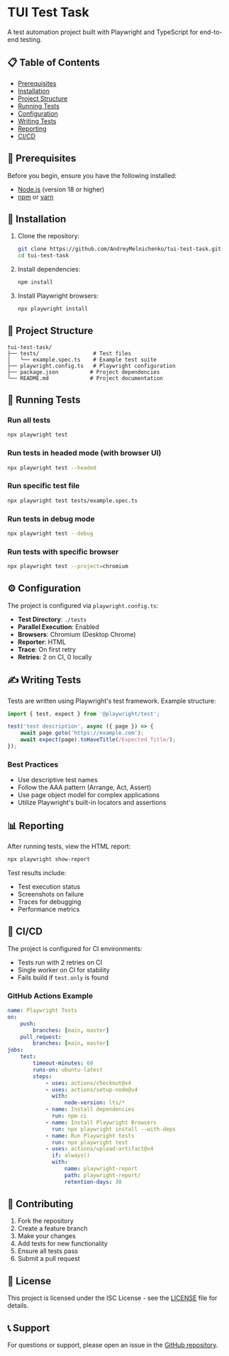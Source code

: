 # TUI Test Task

A test automation project built with Playwright and TypeScript for end-to-end testing.

## 📋 Table of Contents

- [Prerequisites](#prerequisites)
- [Installation](#installation)
- [Project Structure](#project-structure)
- [Running Tests](#running-tests)
- [Configuration](#configuration)
- [Writing Tests](#writing-tests)
- [Reporting](#reporting)
- [CI/CD](#cicd)

## 🔧 Prerequisites

Before you begin, ensure you have the following installed:

- [Node.js](https://nodejs.org/) (version 18 or higher)
- [npm](https://www.npmjs.com/) or [yarn](https://yarnpkg.com/)

## 🚀 Installation

1. Clone the repository:

    ```bash
    git clone https://github.com/AndreyMelnichenko/tui-test-task.git
    cd tui-test-task
    ```

2. Install dependencies:

    ```bash
    npm install
    ```

3. Install Playwright browsers:
    ```bash
    npx playwright install
    ```

## 📁 Project Structure

```
tui-test-task/
├── tests/                 # Test files
│   └── example.spec.ts    # Example test suite
├── playwright.config.ts   # Playwright configuration
├── package.json          # Project dependencies
└── README.md             # Project documentation
```

## 🧪 Running Tests

### Run all tests

```bash
npx playwright test
```

### Run tests in headed mode (with browser UI)

```bash
npx playwright test --headed
```

### Run specific test file

```bash
npx playwright test tests/example.spec.ts
```

### Run tests in debug mode

```bash
npx playwright test --debug
```

### Run tests with specific browser

```bash
npx playwright test --project=chromium
```

## ⚙️ Configuration

The project is configured via `playwright.config.ts`:

- **Test Directory**: `./tests`
- **Parallel Execution**: Enabled
- **Browsers**: Chromium (Desktop Chrome)
- **Reporter**: HTML
- **Trace**: On first retry
- **Retries**: 2 on CI, 0 locally

## ✍️ Writing Tests

Tests are written using Playwright's test framework. Example structure:

```typescript
import { test, expect } from '@playwright/test';

test('test description', async ({ page }) => {
    await page.goto('https://example.com');
    await expect(page).toHaveTitle(/Expected Title/);
});
```

### Best Practices

- Use descriptive test names
- Follow the AAA pattern (Arrange, Act, Assert)
- Use page object model for complex applications
- Utilize Playwright's built-in locators and assertions

## 📊 Reporting

After running tests, view the HTML report:

```bash
npx playwright show-report
```

Test results include:

- Test execution status
- Screenshots on failure
- Traces for debugging
- Performance metrics

## 🔄 CI/CD

The project is configured for CI environments:

- Tests run with 2 retries on CI
- Single worker on CI for stability
- Fails build if `test.only` is found

### GitHub Actions Example

```yaml
name: Playwright Tests
on:
    push:
        branches: [main, master]
    pull_request:
        branches: [main, master]
jobs:
    test:
        timeout-minutes: 60
        runs-on: ubuntu-latest
        steps:
            - uses: actions/checkout@v4
            - uses: actions/setup-node@v4
              with:
                  node-version: lts/*
            - name: Install dependencies
              run: npm ci
            - name: Install Playwright Browsers
              run: npx playwright install --with-deps
            - name: Run Playwright tests
              run: npx playwright test
            - uses: actions/upload-artifact@v4
              if: always()
              with:
                  name: playwright-report
                  path: playwright-report/
                  retention-days: 30
```

## 🤝 Contributing

1. Fork the repository
2. Create a feature branch
3. Make your changes
4. Add tests for new functionality
5. Ensure all tests pass
6. Submit a pull request

## 📝 License

This project is licensed under the ISC License - see the [LICENSE](LICENSE) file for details.

## 📞 Support

For questions or support, please open an issue in the [GitHub repository](https://github.com/AndreyMelnichenko/tui-test-task/issues).
